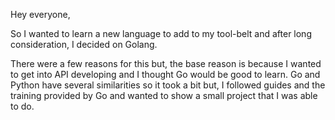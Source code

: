 Hey everyone,

So I wanted to learn a new language to add to my tool-belt and after long consideration, I decided on Golang. 

There were a few reasons for this but, the base reason is because I wanted to get into API developing and I thought Go would be good to learn. Go and Python have several similarities so it took a bit but, I followed guides and the training provided by Go and wanted to show a small project that I was able to do.



